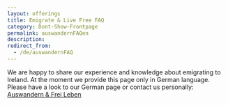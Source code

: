 ```yaml
---
layout: offerings
title: Emigrate & Live Free FAQ
category: Dont-Show-Frontpage
permalink: auswandernFAQen
description:
redirect_from:
  - /de/auswandernFAQ
---
```


We are happy to share our experience and knowledge about emigrating to Ireland. At the moment we provide this page only in German language. Please have a look to our German page or contact us personally: [Auswandern & Frei Leben](/auswandernFAQ)
